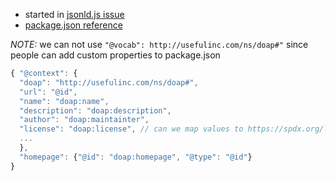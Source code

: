 * started in [jsonld.js issue](https://github.com/digitalbazaar/jsonld.js/issues/39)
* [package.json reference](https://npmjs.org/doc/json.html)

*NOTE:* we can not use `"@vocab": http://usefulinc.com/ns/doap#"` since people can add custom properties to package.json 

```js
{ "@context": {
  "doap": "http://usefulinc.com/ns/doap#",
  "url": "@id",
  "name": "doap:name",
  "description": "doap:description",
  "author": "doap:maintainter",
  "license": "doap:license", // can we map values to https://spdx.org/licenses/ ?
  ...
  },
  "homepage": {"@id": "doap:homepage", "@type": "@id"}
}
```